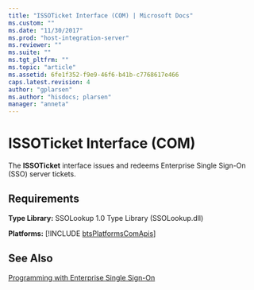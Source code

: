 ```yaml
---
title: "ISSOTicket Interface (COM) | Microsoft Docs"
ms.custom: ""
ms.date: "11/30/2017"
ms.prod: "host-integration-server"
ms.reviewer: ""
ms.suite: ""
ms.tgt_pltfrm: ""
ms.topic: "article"
ms.assetid: 6fe1f352-f9e9-46f6-b41b-c7768617e466
caps.latest.revision: 4
author: "gplarsen"
ms.author: "hisdocs; plarsen"
manager: "anneta"
---
```

# ISSOTicket Interface (COM)
The **ISSOTicket** interface issues and redeems Enterprise Single Sign-On (SSO) server tickets.  
  
## Requirements  
 **Type Library:** SSOLookup 1.0 Type Library (SSOLookup.dll)  
  
 <strong>Platforms:</strong>  [!INCLUDE [btsPlatformsComApis](../includes/btsplatformscomapis-md.md)]  
  
## See Also  
 [Programming with Enterprise Single Sign-On](../esso/programming-with-enterprise-single-sign-on.md)
